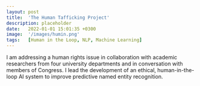 ```yaml
---
layout: post
title:  'The Human Tafficking Project'
description: placeholder
date:   2022-01-01 15:01:35 +0300
image:  '/images/humin.png'
tags:   [Human in the Loop, NLP, Machine Learning]
---
```



I am addressing a human rights issue in collaboration with academic researchers from four university departments and in conversation with members of Congress.
I lead the development of an ethical, human-in-the-loop AI system to improve predictive named entity recognition. 

